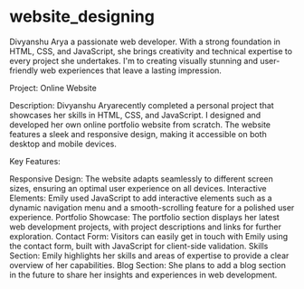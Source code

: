 # website_designing 




Divyanshu Arya a passionate web developer. With a strong foundation in HTML, CSS, and JavaScript, she brings creativity and technical expertise to every project she undertakes. I'm to creating visually stunning and user-friendly web experiences that leave a lasting impression.

Project: Online  Website

Description:
Divyanshu Aryarecently completed a personal project that showcases her skills in HTML, CSS, and JavaScript. I designed and developed her own online portfolio website from scratch. The website features a sleek and responsive design, making it accessible on both desktop and mobile devices.

Key Features:

Responsive Design: The website adapts seamlessly to different screen sizes, ensuring an optimal user experience on all devices.
Interactive Elements: Emily used JavaScript to add interactive elements such as a dynamic navigation menu and a smooth-scrolling feature for a polished user experience.
Portfolio Showcase: The portfolio section displays her latest web development projects, with project descriptions and links for further exploration.
Contact Form: Visitors can easily get in touch with Emily using the contact form, built with JavaScript for client-side validation.
Skills Section: Emily highlights her skills and areas of expertise to provide a clear overview of her capabilities.
Blog Section: She plans to add a blog section in the future to share her insights and experiences in web development.
